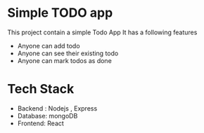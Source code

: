 # Simple TODO app

This project contain a simple Todo App
It has a following features

- Anyone can add todo
- Anyone can see their existing todo
- Anyone can mark todos as done

# Tech Stack 
- Backend : Nodejs , Express 
- Database: mongoDB 
- Frontend: React 